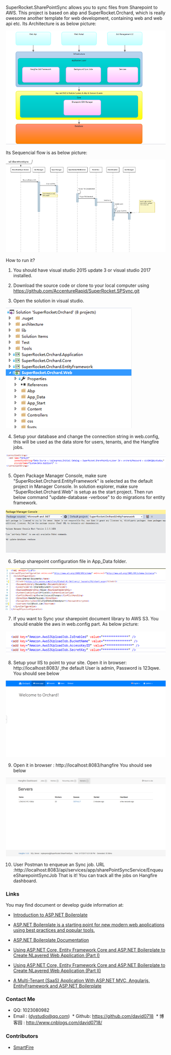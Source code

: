 SuperRocket.SharePointSync allows you to sync files from Sharepoint to AWS.
This project is based on abp and SuperRocket.Orchard, which is really owesome another template for web development, containing web and web api etc.
Its Architecture is as below picture: 

![](https://github.com/AccentureRapid/SuperRocket.SPSync/blob/master/pic/2.png)

Its Sequencial flow is as below picture:  

![](https://github.com/AccentureRapid/SuperRocket.SPSync/blob/master/pic/1.png)

How to run it?
1.	You should have visual studio 2015 update 3 or visual studio 2017 installed.

2.	Download the source code or clone to your local computer using https://github.com/AccentureRapid/SuperRocket.SPSync.git

3.	Open the solution in visual studio.

![](https://github.com/AccentureRapid/SuperRocket.SPSync/blob/master/pic/3.png)

4.	Setup your database and change the connection string in web.config, this will be used as the data store for users, tenants, and the Hangfire jobs.  

![](https://github.com/AccentureRapid/SuperRocket.SPSync/blob/master/pic/connection.png)

5.	Open Package Manager Console, make sure "SuperRocket.Orchard.EntityFramework" is selected as the default project in Manager Console. In solution explorer, make sure "SuperRocket.Orchard.Web" is setup as the start project. Then run below command "update-database -verbose" to do migrations for entity framework.  

![](https://github.com/AccentureRapid/SuperRocket.SPSync/blob/master/pic/initial_db.png)

6.	Setup sharepoint configuration file in App_Data folder. 

![](https://github.com/AccentureRapid/SuperRocket.SPSync/blob/master/pic/sharepoint_credential.png)

7.	If you want to Sync your sharepoint document library to AWS S3. You should enable the aws in web.config part. As below picture:
 
![](https://github.com/AccentureRapid/SuperRocket.SPSync/blob/master/pic/aws_setting.png) 
 
8.	Setup your IIS to point to your site. Open it in browser: http://localhost:8083/ ,the default User is admin, Password is 123qwe. You should see below  

![](https://github.com/AccentureRapid/SuperRocket.SPSync/blob/master/pic/dashboard.png) 

9.	Open it in browser : http://localhost:8083/hangfire You should see below  

![](https://github.com/AccentureRapid/SuperRocket.SPSync/blob/master/pic/hangfire.png) 

10.	User Postman to enqueue an Sync job. URL :http://localhost:8083/api/services/app/sharePointSyncService/EnqueueSharepointSyncJob That is it! You can track all the jobs on Hangfire dashboard.

### Links
You may find document or develop guide information at:

  * [Introduction to ASP.NET Boilerplate](https://www.codeproject.com/Articles/768664/Introduction-to-ASP-NET-Boilerplate)
  
  * [ASP.NET Boilerplate is a starting point for new modern web applications using best practices and popular tools.](http://aspnetboilerplate.com/)
  
  * [ASP.NET Boilerplate Documentation](http://aspnetboilerplate.com/Pages/Documents)
  
  * [Using ASP.NET Core, Entity Framework Core and ASP.NET Boilerplate to Create NLayered Web Application (Part I)](https://www.codeproject.com/Articles/1115763/Using-ASP-NET-Core-Entity-Framework-Core-and-ASP-N)
  
  * [Using ASP.NET Core, Entity Framework Core and ASP.NET Boilerplate to Create NLayered Web Application (Part II)](https://www.codeproject.com/Articles/1117216/Using-ASP-NET-Core-Entity-Framework-Core-and-ASP)

  * [A Multi-Tenant (SaaS) Application With ASP.NET MVC, Angularjs, EntityFramework and ASP.NET Boilerplate](https://www.codeproject.com/Articles/1043326/A-Multi-Tenant-SaaS-Application-With-ASP-NET-MVC-A)

### Contact Me
  * QQ: 1023080982
  * Email : (dystudio@qq.com)
  * Github: https://github.com/david0718
  * 博客园 : http://www.cnblogs.com/david0718/
  
### Contributors
  * [SmartFire](https://github.com/david0718)
